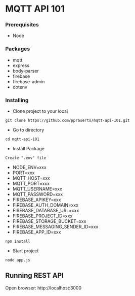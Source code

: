 # MQTT API 101

### Prerequisites
* Node

### Packages
* mqtt
* express
* body-parser
* firebase
* firebase-admin
* dotenv

### Installing

* Clone project to your local

```
git clone https://github.com/ppraserts/mqtt-api-101.git
```

* Go to directory

```
cd mqtt-api-101
```
* Install Package

```
Create ".env" file
```
* NODE_ENV=xxx
* PORT=xxx
* MQTT_HOST=xxx
* MQTT_PORT=xxx
* MQTT_USERNAME=xxx
* MQTT_PASSWORD=xxx
* FIREBASE_APIKEY=xxx
* FIREBASE_AUTH_DOMAIN=xxx
* FIREBASE_DATABASE_URL=xxx
* FIREBASE_PROJECT_ID=xxx
* FIREBASE_STORAGE_BUCKET=xxx
* FIREBASE_MESSAGING_SENDER_ID=xxx
* FIREBASE_APP_ID=xxx

```
npm install
```
* Start project

```
node app.js
```
## Running REST API

Open browser: http://localhost:3000